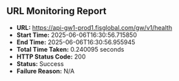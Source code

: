## URL Monitoring Report

- **URL:** https://api-gw1-prod1.fisglobal.com/gw/v1/health
- **Start Time:** 2025-06-06T16:30:56.715850
- **End Time:** 2025-06-06T16:30:56.955945
- **Total Time Taken:** 0.240095 seconds
- **HTTP Status Code:** 200
- **Status:** Success
- **Failure Reason:** N/A
